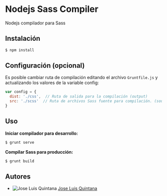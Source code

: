 # Nodejs Sass Compiler

Nodejs compilador para Sass


## Instalación
```sh
$ npm install
```

## Configuración (opcional)

Es posible cambiar ruta de compilación editando el archivo `Gruntfile.js` y actualizando los valores de la variable config:

```js
var config = {
  dist: './css',  // Ruta de salida para la compilación (output)
  src: './scss'  // Ruta de archivos Sass fuente para compilación. (source)
}
```

## Uso

**Iniciar compilador para desarrollo:**

```sh
$ grunt serve
```

**Compilar Sass para producción:**

```sh
$ grunt build
```

## Autores
  * ![Jose Luis Quintana](http://www.gravatar.com/avatar/a4b15506108e1cf337adccce77602d51?s=24) [Jose Luis Quintana](mailto:jose.luis@lanaranjamedia.com)
